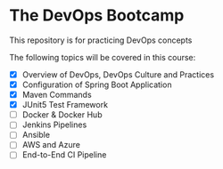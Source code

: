 # The DevOps Bootcamp

This repository is for practicing DevOps concepts 

The following topics will be covered in this course:

- [x] Overview of DevOps, DevOps Culture and Practices
- [x] Configuration of Spring Boot Application  
- [x] Maven Commands
- [x] JUnit5 Test Framework
- [ ] Docker & Docker Hub
- [ ] Jenkins Pipelines
- [ ] Ansible
- [ ] AWS and Azure
- [ ] End-to-End CI Pipeline
